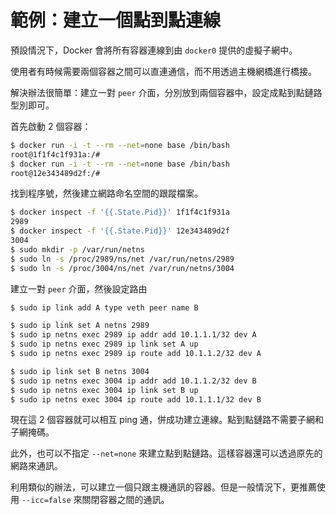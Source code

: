 # 範例：建立一個點到點連線
預設情況下，Docker 會將所有容器連線到由 `docker0` 提供的虛擬子網中。

使用者有時候需要兩個容器之間可以直連通信，而不用透過主機網橋進行橋接。

解決辦法很簡單：建立一對 `peer` 介面，分別放到兩個容器中，設定成點到點鏈路型別即可。

首先啟動 2 個容器：
```bash
$ docker run -i -t --rm --net=none base /bin/bash
root@1f1f4c1f931a:/#
$ docker run -i -t --rm --net=none base /bin/bash
root@12e343489d2f:/#
```

找到程序號，然後建立網路命名空間的跟蹤檔案。
```bash
$ docker inspect -f '{{.State.Pid}}' 1f1f4c1f931a
2989
$ docker inspect -f '{{.State.Pid}}' 12e343489d2f
3004
$ sudo mkdir -p /var/run/netns
$ sudo ln -s /proc/2989/ns/net /var/run/netns/2989
$ sudo ln -s /proc/3004/ns/net /var/run/netns/3004
```

建立一對 `peer` 介面，然後設定路由
```bash
$ sudo ip link add A type veth peer name B

$ sudo ip link set A netns 2989
$ sudo ip netns exec 2989 ip addr add 10.1.1.1/32 dev A
$ sudo ip netns exec 2989 ip link set A up
$ sudo ip netns exec 2989 ip route add 10.1.1.2/32 dev A

$ sudo ip link set B netns 3004
$ sudo ip netns exec 3004 ip addr add 10.1.1.2/32 dev B
$ sudo ip netns exec 3004 ip link set B up
$ sudo ip netns exec 3004 ip route add 10.1.1.1/32 dev B
```
現在這 2 個容器就可以相互 ping 通，併成功建立連線。點到點鏈路不需要子網和子網掩碼。

此外，也可以不指定 `--net=none` 來建立點到點鏈路。這樣容器還可以透過原先的網路來通訊。

利用類似的辦法，可以建立一個只跟主機通訊的容器。但是一般情況下，更推薦使用 `--icc=false` 來關閉容器之間的通訊。

